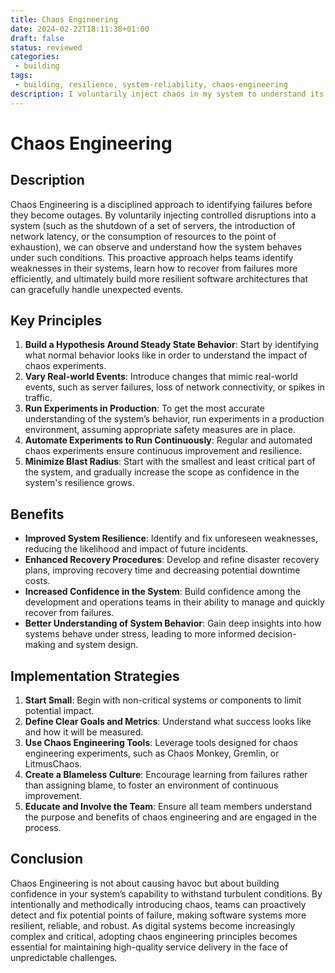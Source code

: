 ```yaml
---
title: Chaos Engineering
date: 2024-02-22T18:11:38+01:00
draft: false
status: reviewed
categories: 
 - building
tags: 
 - building, resilience, system-reliability, chaos-engineering
description: I voluntarily inject chaos in my system to understand its behavior and learn how to recover and improve.
---
```


# **Chaos Engineering**

## **Description**

Chaos Engineering is a disciplined approach to identifying failures before they become outages. By voluntarily injecting controlled disruptions into a system (such as the shutdown of a set of servers, the introduction of network latency, or the consumption of resources to the point of exhaustion), we can observe and understand how the system behaves under such conditions. This proactive approach helps teams identify weaknesses in their systems, learn how to recover from failures more efficiently, and ultimately build more resilient software architectures that can gracefully handle unexpected events.

## **Key Principles**

1. **Build a Hypothesis Around Steady State Behavior**: Start by identifying what normal behavior looks like in order to understand the impact of chaos experiments.
2. **Vary Real-world Events**: Introduce changes that mimic real-world events, such as server failures, loss of network connectivity, or spikes in traffic.
3. **Run Experiments in Production**: To get the most accurate understanding of the system’s behavior, run experiments in a production environment, assuming appropriate safety measures are in place.
4. **Automate Experiments to Run Continuously**: Regular and automated chaos experiments ensure continuous improvement and resilience.
5. **Minimize Blast Radius**: Start with the smallest and least critical part of the system, and gradually increase the scope as confidence in the system's resilience grows.

## **Benefits**

- **Improved System Resilience**: Identify and fix unforeseen weaknesses, reducing the likelihood and impact of future incidents.
- **Enhanced Recovery Procedures**: Develop and refine disaster recovery plans, improving recovery time and decreasing potential downtime costs.
- **Increased Confidence in the System**: Build confidence among the development and operations teams in their ability to manage and quickly recover from failures.
- **Better Understanding of System Behavior**: Gain deep insights into how systems behave under stress, leading to more informed decision-making and system design.

## **Implementation Strategies**

1. **Start Small**: Begin with non-critical systems or components to limit potential impact.
2. **Define Clear Goals and Metrics**: Understand what success looks like and how it will be measured.
3. **Use Chaos Engineering Tools**: Leverage tools designed for chaos engineering experiments, such as Chaos Monkey, Gremlin, or LitmusChaos.
4. **Create a Blameless Culture**: Encourage learning from failures rather than assigning blame, to foster an environment of continuous improvement.
5. **Educate and Involve the Team**: Ensure all team members understand the purpose and benefits of chaos engineering and are engaged in the process.

## **Conclusion**

Chaos Engineering is not about causing havoc but about building confidence in your system’s capability to withstand turbulent conditions. By intentionally and methodically introducing chaos, teams can proactively detect and fix potential points of failure, making software systems more resilient, reliable, and robust. As digital systems become increasingly complex and critical, adopting chaos engineering principles becomes essential for maintaining high-quality service delivery in the face of unpredictable challenges.